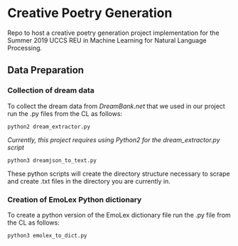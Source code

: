# Creative Poetry Generation
Repo to host a creative poetry generation project implementation for the Summer 2019 UCCS REU in Machine Learning for Natural Language Processing.

## Data Preparation
  ### Collection of dream data
  To collect the dream data from _DreamBank.net_ that we used in our project run the .py files from the CL as follows:
    
   ```
   python2 dream_extractor.py
   ```
   *Currently, this project requires using Python2 for the dream_extractor.py script*
   
   ```
   python3 dreamjson_to_text.py
   ```
   These python scripts will create the directory structure necessary to scrape and create .txt files in the directory you are    currently in.

  ### Creation of EmoLex Python dictionary
  To create a python version of the EmoLex dictionary file run the .py file from the CL as follows:

   ```
   python3 emolex_to_dict.py
   ```
